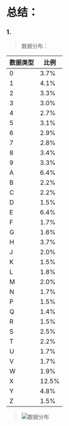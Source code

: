 # 总结：
### 1.
> 数据分布：

|数据类型|比例|
|-|-|
|0|3.7%|
|1|4.1%|
|2|3.3%|
|3|3.0%|
|4|2.7%|
|5|3.1%|
|6|2.9%|
|7|2.8%|
|8|3.4%|
|9|3.3%|
|A|6.4%|
|B|2.2%|
|C|2.2%|
|D|1.5%|
|E|6.4%|
|F|1.7%|
|G|1.6%|
|H|3.7%|
|J|2.0%|
|K|1.5%|
|L|1.8%|
|M|2.0%|
|N|1.7%|
|P|1.5%|
|Q|1.4%|
|R|1.5%|
|S|2.5%|
|T|2.2%|
|U|1.7%|
|V|1.7%|
|W|1.9%|
|X|12.5%|
|Y|4.8%|
|Z|1.5%|

> ![数据分布](https://github.com/m-L-0/17b-liulinwei-2015/blob/master/Vehicle_License_Plate_Recognition/image/2017-12-08%2019-33-27%E5%B1%8F%E5%B9%95%E6%88%AA%E5%9B%BE.png)
